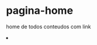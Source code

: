 # pagina-home
home de todos conteudos com link

<li><a href="https://waltergazotto.github.io/pagina-home/home.html" target="_blank"></a></li>
